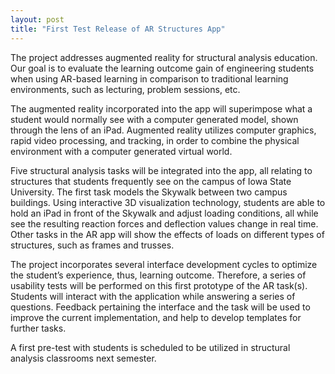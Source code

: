 ```yaml
---
layout: post
title: "First Test Release of AR Structures App"
---
```

The project addresses augmented reality for structural analysis education. Our goal is to evaluate the learning outcome gain of engineering students when using AR-based learning in comparison to traditional learning environments, such as lecturing, problem sessions, etc.  

The augmented reality incorporated into the app will superimpose what a student would normally see with a computer generated model, shown through the lens of an iPad. Augmented reality utilizes computer graphics, rapid video processing, and tracking, in order to combine the physical environment with a computer generated virtual world.

Five structural analysis tasks will be integrated into the app, all relating to structures that students frequently see on the campus of Iowa State University. The first task models the Skywalk between two campus buildings. Using interactive 3D visualization technology, students are able to hold an iPad in front of the Skywalk and adjust loading conditions, all while see the resulting reaction forces and deflection values change in real time. Other tasks in the AR app will show the effects of loads on different types of structures, such as frames and trusses. 

The project incorporates several interface development cycles to optimize the student’s experience, thus, learning outcome.  Therefore, a series of usability tests will be performed on this first prototype of the AR task(s). Students will interact with the application while answering a series of questions. Feedback pertaining the interface and the task will be used to improve the current implementation, and help to develop templates for further tasks.

A first pre-test with students is scheduled to be utilized in structural analysis classrooms next semester. 


